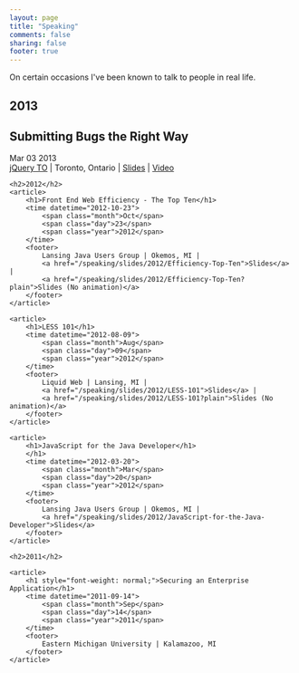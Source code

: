 ```yaml
---
layout: page
title: "Speaking"
comments: false
sharing: false
footer: true
---
```


On certain occasions I've been known to talk to people in real life.

<div id="speaking-archives">
	<h2>2013</h2>
	<article>
		<h1>Submitting Bugs the Right Way</h1>
		<time datetime="2013-03-02">
			<span class="month">Mar</span>
			<span class="day">03</span>
			<span class="year">2013</span>
		</time>
		<footer>
			<a href="http://jqueryto.com">jQuery TO</a> | Toronto, Ontario | 
			<a href="/speaking/slides/2013/Submitting-Bugs-the-Right-Way">Slides</a> |
			<a href="http://www.youtube.com/watch?v=yZkTGMsgLR4&feature=youtu.be">Video</a>
		</footer>
	</article>

	<h2>2012</h2>
	<article>
		<h1>Front End Web Efficiency - The Top Ten</h1>
		<time datetime="2012-10-23">
			<span class="month">Oct</span>
			<span class="day">23</span>
			<span class="year">2012</span>
		</time>
		<footer>
			Lansing Java Users Group | Okemos, MI | 
			<a href="/speaking/slides/2012/Efficiency-Top-Ten">Slides</a> | 
			<a href="/speaking/slides/2012/Efficiency-Top-Ten?plain">Slides (No animation)</a>
		</footer>
	</article>

	<article>
		<h1>LESS 101</h1>
		<time datetime="2012-08-09">
			<span class="month">Aug</span>
			<span class="day">09</span>
			<span class="year">2012</span>
		</time>
		<footer>
			Liquid Web | Lansing, MI | 
			<a href="/speaking/slides/2012/LESS-101">Slides</a> | 
			<a href="/speaking/slides/2012/LESS-101?plain">Slides (No animation)</a>
		</footer>
	</article>

	<article>
		<h1>JavaScript for the Java Developer</h1>
		</h1>
		<time datetime="2012-03-20">
			<span class="month">Mar</span>
			<span class="day">20</span>
			<span class="year">2012</span>
		</time>
		<footer>
			Lansing Java Users Group | Okemos, MI | 
			<a href="/speaking/slides/2012/JavaScript-for-the-Java-Developer">Slides</a>
		</footer>
	</article>

	<h2>2011</h2>

	<article>
		<h1 style="font-weight: normal;">Securing an Enterprise Application</h1>
		<time datetime="2011-09-14">
			<span class="month">Sep</span>
			<span class="day">14</span>
			<span class="year">2011</span>
		</time>
		<footer>
			Eastern Michigan University | Kalamazoo, MI 
		</footer>
	</article>
</div>